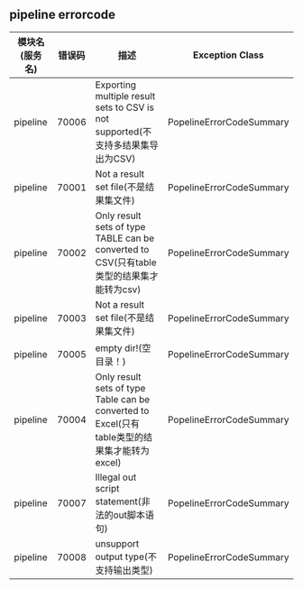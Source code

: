 ## pipeline  errorcode

| 模块名(服务名) | 错误码  | 描述 | Exception Class|
| -------- | -------- | ----- |-----|
|pipeline |70006|Exporting multiple result sets to CSV is not supported(不支持多结果集导出为CSV)|PopelineErrorCodeSummary|
|pipeline |70001|Not a result set file(不是结果集文件)|PopelineErrorCodeSummary  |
|pipeline |70002|Only result sets of type TABLE can be converted to CSV(只有table类型的结果集才能转为csv)|  PopelineErrorCodeSummary|
|pipeline |70003|Not a result set file(不是结果集文件)|PopelineErrorCodeSummary|
|pipeline |70005|empty dir!(空目录！)|PopelineErrorCodeSummary|
|pipeline |70004|Only result sets of type Table can be converted to Excel(只有table类型的结果集才能转为excel)|PopelineErrorCodeSummary|
|pipeline |70007|Illegal out script statement(非法的out脚本语句)|PopelineErrorCodeSummary|
|pipeline |70008|unsupport output type(不支持输出类型)|PopelineErrorCodeSummary|
